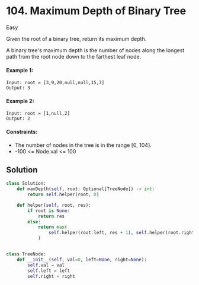 # 104. Maximum Depth of Binary Tree

Easy

Given the root of a binary tree, return its maximum depth.

A binary tree's maximum depth is the number of nodes along the longest path from
the root node down to the farthest leaf node.

#### Example 1:

```
Input: root = [3,9,20,null,null,15,7]
Output: 3
```

#### Example 2:

```
Input: root = [1,null,2]
Output: 2
```

#### Constraints:

- The number of nodes in the tree is in the range [0, 104].
- -100 <= Node.val <= 100

## Solution

```python
class Solution:
    def maxDepth(self, root: Optional[TreeNode]) -> int:
        return self.helper(root, 0)

    def helper(self, root, res):
        if root is None:
            return res
        else:
            return max(
                self.helper(root.left, res + 1), self.helper(root.right, res + 1)
            )


class TreeNode:
    def __init__(self, val=0, left=None, right=None):
        self.val = val
        self.left = left
        self.right = right
```
